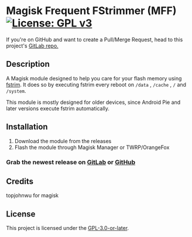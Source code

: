 # Magisk Frequent FStrimmer (MFF) [![License: GPL v3](https://img.shields.io/badge/License-GPLv3-blue.svg)](https://www.gnu.org/licenses/gpl-3.0)

If you're on GitHub and want to create a Pull/Merge Request, head to this project's [GitLab repo.](https://gitlab.com/Atrate/magisk-frequent-fstrimmer/)

## Description

A Magisk module designed to help you care for your flash memory using [fstrim](https://linux.die.net/man/8/fstrim).
It does so by executing fstrim every reboot on `/data` , `/cache` , `/` and `/system`.

This module is mostly designed for older devices, since Android Pie and later versions execute fstrim automatically.

## Installation
1. Download the module from the releases
2. Flash the module through Magisk Manager or TWRP/OrangeFox

### Grab the newest release on [GitLab](https://gitlab.com/Atrate/magisk-frequent-fstrimmer/releases) or [GitHub](https://github.com/Atrate/magisk-fstrimmer/releases)

## Credits
topjohnwu for magisk

## License
This project is licensed under the [GPL-3.0-or-later](https://www.gnu.org/licenses/gpl-3.0.html).
